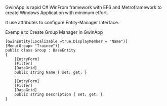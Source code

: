 GwinApp is rapid C# WinFrom framework with EF6 and Metroframework to create Windows Application with minimum effort.

It use attributes to configure Entity-Manager Interface.

Exemple to Create Group Manager in GwinApp

    [GwinEntity(Localizable =true,DisplayMember = "Name")]
    [Menu(Group= "Trainee")]
    public class Group : BaseEntity
    {
        [EntryForm]
        [Filter]
        [DataGrid]
        public string Name { set; get; }
        
        [EntryForm]
        [Filter]
        [DataGrid]
        public string Description { set; get; }
    }
